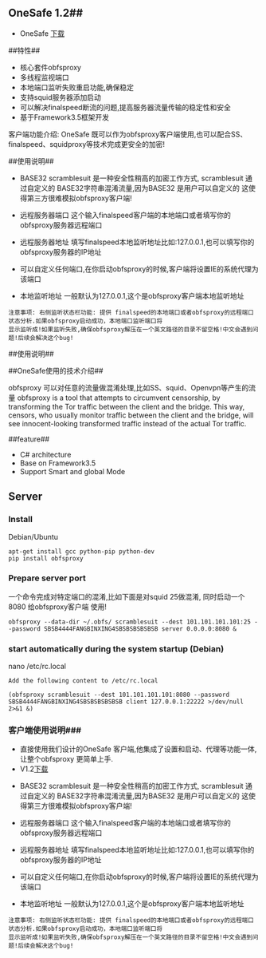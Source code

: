 
## OneSafe 1.2##


* OneSafe [下载](https://github.com/squidproxy/obfs4/releases/download/v1.0.0.1/obfsproxydl.exe)

##特性##

- 核心套件obfsproxy
- 多线程监视端口
- 本地端口监听失败重启功能,确保稳定
- 支持squid服务器添加启动
- 可以解决finalspeed断流的问题,提高服务器流量传输的稳定性和安全
- 基于Framework3.5框架开发


客户端功能介绍:
OneSafe 既可以作为obfsproxy客户端使用,也可以配合SS、finalspeed、squidproxy等技术完成更安全的加密!

##使用说明##

- BASE32  scramblesuit 是一种安全性稍高的加密工作方式, scramblesuit 通过自定义的 BASE32字符串混淆流量,因为BASE32 是用户可以自定义的
这使得第三方很难模拟obfsproxy客户端!

- 远程服务器端口 这个输入finalspeed客户端的本地端口或者填写你的obfsproxy服务器远程端口

- 远程服务器地址 填写finalspeed本地监听地址比如:127.0.0.1,也可以填写你的obfsproxy服务器的IP地址

- 可以自定义任何端口,在你启动obfsproxy的时候,客户端将设置IE的系统代理为该端口

- 本地监听地址 一般默认为127.0.0.1,这个是obfsproxy客户端本地监听地址

```
注意事项: 右侧监听状态栏功能: 提供 finalspeed的本地端口或者obfsproxy的远程端口状态分析.如果obfsproxy启动成功，本地端口监听端口将
显示监听成!如果监听失败,确保obfsproxy解压在一个英文路径的目录不留空格!中文会遇到问题!后续会解决这个bug!﻿

```
##使用说明##


##OneSafe使用的技术介绍##

obfsproxy 可以对任意的流量做混淆处理,比如SS、squid、Openvpn等产生的流量
obfsproxy is a tool that attempts to circumvent censorship, by transforming the Tor traffic between the client and the bridge. 
This way, censors, who usually monitor traffic between the client and the bridge,
 will see innocent-looking transformed traffic instead of the actual Tor traffic.


##feature##

- C# architecture
- Base on Framework3.5
- Support Smart and global Mode 


## Server

### Install

Debian/Ubuntu

```
apt-get install gcc python-pip python-dev
pip install obfsproxy

```

### Prepare server port 

一个命令完成对特定端口的混淆,比如下面是对squid 25做混淆, 同时启动一个8080 给obfsproxy客户端 使用! 
```
obfsproxy --data-dir ~/.obfs/ scramblesuit --dest 101.101.101.101:25 --password SBSB4444FANGBINXING4SBSBSBSBSBSB server 0.0.0.0:8080 &

```


###  start automatically during the system startup (Debian)
nano /etc/rc.local 

```
Add the following content to /etc/rc.local 

(obfsproxy scramblesuit --dest 101.101.101.101:8080 --password SBSB4444FANGBINXING4SBSBSBSBSBSB client 127.0.0.1:22222 >/dev/null 2>&1 &)

```

### 客户端使用说明###

* 直接使用我们设计的OneSafe 客户端,他集成了设置和启动、代理等功能一体,让整个obfsproxy 更简单上手.
* V1.2[下载](https://github.com/squidproxy/obfs4/releases/download/v1.0.0.1/obfsproxydl.exe)

- BASE32  scramblesuit 是一种安全性稍高的加密工作方式, scramblesuit 通过自定义的 BASE32字符串混淆流量,因为BASE32 是用户可以自定义的
这使得第三方很难模拟obfsproxy客户端!

- 远程服务器端口 这个输入finalspeed客户端的本地端口或者填写你的obfsproxy服务器远程端口

- 远程服务器地址 填写finalspeed本地监听地址比如:127.0.0.1,也可以填写你的obfsproxy服务器的IP地址

- 可以自定义任何端口,在你启动obfsproxy的时候,客户端将设置IE的系统代理为该端口

- 本地监听地址 一般默认为127.0.0.1,这个是obfsproxy客户端本地监听地址

```
注意事项: 右侧监听状态栏功能: 提供 finalspeed的本地端口或者obfsproxy的远程端口状态分析.如果obfsproxy启动成功，本地端口监听端口将
显示监听成!如果监听失败,确保obfsproxy解压在一个英文路径的目录不留空格!中文会遇到问题!后续会解决这个bug!﻿

```